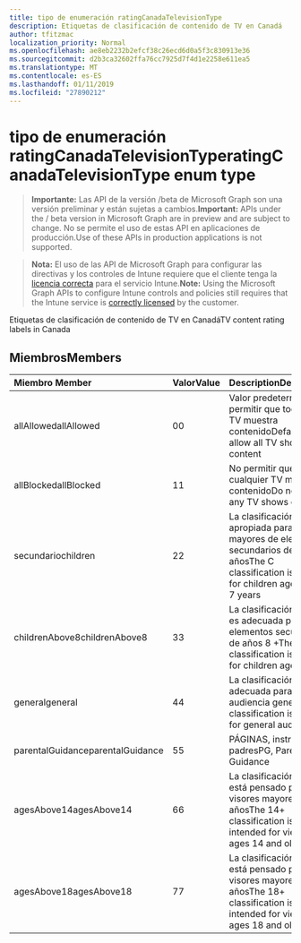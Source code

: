 ```yaml
---
title: tipo de enumeración ratingCanadaTelevisionType
description: Etiquetas de clasificación de contenido de TV en Canadá
author: tfitzmac
localization_priority: Normal
ms.openlocfilehash: ae8eb2232b2efcf38c26ecd6d0a5f3c830913e36
ms.sourcegitcommit: d2b3ca32602ffa76cc7925d7f4d1e2258e611ea5
ms.translationtype: MT
ms.contentlocale: es-ES
ms.lasthandoff: 01/11/2019
ms.locfileid: "27890212"
---
```

# <a name="ratingcanadatelevisiontype-enum-type"></a><span data-ttu-id="40a63-103">tipo de enumeración ratingCanadaTelevisionType</span><span class="sxs-lookup"><span data-stu-id="40a63-103">ratingCanadaTelevisionType enum type</span></span>

> <span data-ttu-id="40a63-104">**Importante:** Las API de la versión /beta de Microsoft Graph son una versión preliminar y están sujetas a cambios.</span><span class="sxs-lookup"><span data-stu-id="40a63-104">**Important:** APIs under the / beta version in Microsoft Graph are in preview and are subject to change.</span></span> <span data-ttu-id="40a63-105">No se permite el uso de estas API en aplicaciones de producción.</span><span class="sxs-lookup"><span data-stu-id="40a63-105">Use of these APIs in production applications is not supported.</span></span>

> <span data-ttu-id="40a63-106">**Nota:** El uso de las API de Microsoft Graph para configurar las directivas y los controles de Intune requiere que el cliente tenga la [licencia correcta](https://go.microsoft.com/fwlink/?linkid=839381) para el servicio Intune.</span><span class="sxs-lookup"><span data-stu-id="40a63-106">**Note:** Using the Microsoft Graph APIs to configure Intune controls and policies still requires that the Intune service is [correctly licensed](https://go.microsoft.com/fwlink/?linkid=839381) by the customer.</span></span>

<span data-ttu-id="40a63-107">Etiquetas de clasificación de contenido de TV en Canadá</span><span class="sxs-lookup"><span data-stu-id="40a63-107">TV content rating labels in Canada</span></span>
## <a name="members"></a><span data-ttu-id="40a63-108">Miembros</span><span class="sxs-lookup"><span data-stu-id="40a63-108">Members</span></span>
|<span data-ttu-id="40a63-109">Miembro	</span><span class="sxs-lookup"><span data-stu-id="40a63-109">Member</span></span>|<span data-ttu-id="40a63-110">Valor</span><span class="sxs-lookup"><span data-stu-id="40a63-110">Value</span></span>|<span data-ttu-id="40a63-111">Description</span><span class="sxs-lookup"><span data-stu-id="40a63-111">Description</span></span>|
|:---|:---|:---|
|<span data-ttu-id="40a63-112">allAllowed</span><span class="sxs-lookup"><span data-stu-id="40a63-112">allAllowed</span></span>|<span data-ttu-id="40a63-113">0</span><span class="sxs-lookup"><span data-stu-id="40a63-113">0</span></span>|<span data-ttu-id="40a63-114">Valor predeterminado, permitir que todos los TV muestra contenido</span><span class="sxs-lookup"><span data-stu-id="40a63-114">Default value, allow all TV shows content</span></span>|
|<span data-ttu-id="40a63-115">allBlocked</span><span class="sxs-lookup"><span data-stu-id="40a63-115">allBlocked</span></span>|<span data-ttu-id="40a63-116">1</span><span class="sxs-lookup"><span data-stu-id="40a63-116">1</span></span>|<span data-ttu-id="40a63-117">No permitir que cualquier TV muestra contenido</span><span class="sxs-lookup"><span data-stu-id="40a63-117">Do not allow any TV shows content</span></span>|
|<span data-ttu-id="40a63-118">secundario</span><span class="sxs-lookup"><span data-stu-id="40a63-118">children</span></span>|<span data-ttu-id="40a63-119">2</span><span class="sxs-lookup"><span data-stu-id="40a63-119">2</span></span>|<span data-ttu-id="40a63-120">La clasificación de C es apropiada para mayores de elementos secundarios de 2 a 7 años</span><span class="sxs-lookup"><span data-stu-id="40a63-120">The C classification is suitable for children ages of 2 to 7 years</span></span>|
|<span data-ttu-id="40a63-121">childrenAbove8</span><span class="sxs-lookup"><span data-stu-id="40a63-121">childrenAbove8</span></span>|<span data-ttu-id="40a63-122">3</span><span class="sxs-lookup"><span data-stu-id="40a63-122">3</span></span>|<span data-ttu-id="40a63-123">La clasificación de C8 es adecuada para elementos secundarios de años 8 +</span><span class="sxs-lookup"><span data-stu-id="40a63-123">The C8 classification is suitable for children ages 8+</span></span>|
|<span data-ttu-id="40a63-124">general</span><span class="sxs-lookup"><span data-stu-id="40a63-124">general</span></span>|<span data-ttu-id="40a63-125">4</span><span class="sxs-lookup"><span data-stu-id="40a63-125">4</span></span>|<span data-ttu-id="40a63-126">La clasificación G es adecuada para una audiencia general</span><span class="sxs-lookup"><span data-stu-id="40a63-126">The G classification is suitable for general audience</span></span>|
|<span data-ttu-id="40a63-127">parentalGuidance</span><span class="sxs-lookup"><span data-stu-id="40a63-127">parentalGuidance</span></span>|<span data-ttu-id="40a63-128">5</span><span class="sxs-lookup"><span data-stu-id="40a63-128">5</span></span>|<span data-ttu-id="40a63-129">PÁGINAS, instrucciones padres</span><span class="sxs-lookup"><span data-stu-id="40a63-129">PG, Parental Guidance</span></span>|
|<span data-ttu-id="40a63-130">agesAbove14</span><span class="sxs-lookup"><span data-stu-id="40a63-130">agesAbove14</span></span>|<span data-ttu-id="40a63-131">6</span><span class="sxs-lookup"><span data-stu-id="40a63-131">6</span></span>|<span data-ttu-id="40a63-132">La clasificación de 14 + está pensado para los visores mayores de 14 años</span><span class="sxs-lookup"><span data-stu-id="40a63-132">The 14+ classification is intended for viewers ages 14 and older</span></span>|
|<span data-ttu-id="40a63-133">agesAbove18</span><span class="sxs-lookup"><span data-stu-id="40a63-133">agesAbove18</span></span>|<span data-ttu-id="40a63-134">7</span><span class="sxs-lookup"><span data-stu-id="40a63-134">7</span></span>|<span data-ttu-id="40a63-135">La clasificación de 18 + está pensado para los visores mayores de 18 años</span><span class="sxs-lookup"><span data-stu-id="40a63-135">The 18+ classification is intended for viewers ages 18 and older</span></span>|





